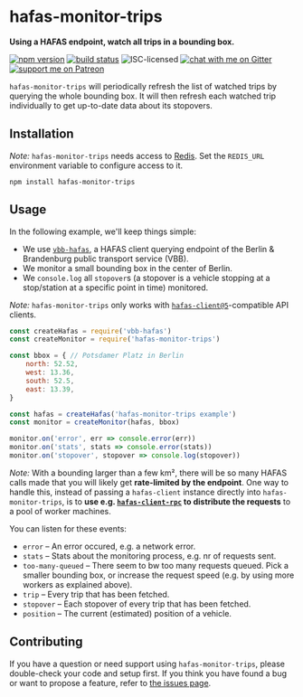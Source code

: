 # hafas-monitor-trips

**Using a HAFAS endpoint, watch all trips in a bounding box.**

[![npm version](https://img.shields.io/npm/v/hafas-monitor-trips.svg)](https://www.npmjs.com/package/hafas-monitor-trips)
[![build status](https://api.travis-ci.org/derhuerst/hafas-monitor-trips.svg?branch=master)](https://travis-ci.org/derhuerst/hafas-monitor-trips)
![ISC-licensed](https://img.shields.io/github/license/derhuerst/hafas-monitor-trips.svg)
[![chat with me on Gitter](https://img.shields.io/badge/chat%20with%20me-on%20gitter-512e92.svg)](https://gitter.im/derhuerst)
[![support me on Patreon](https://img.shields.io/badge/support%20me-on%20patreon-fa7664.svg)](https://patreon.com/derhuerst)

`hafas-monitor-trips` will periodically refresh the list of watched trips by querying the whole bounding box. It will then refresh each watched trip individually to get up-to-date data about its stopovers.


## Installation

*Note:* `hafas-monitor-trips` needs access to [Redis](https://redis.io/). Set the `REDIS_URL` environment variable to configure access to it.

```shell
npm install hafas-monitor-trips
```


## Usage

In the following example, we'll keep things simple:

- We use [`vbb-hafas`](https://github.com/public-transport/vbb-hafas), a HAFAS client querying endpoint of the Berlin & Brandenburg public transport service (VBB).
- We monitor a small bounding box in the center of Berlin.
- We `console.log` all `stopover`s (a stopover is a vehicle stopping at a stop/station at a specific point in time) monitored.

*Note:* `hafas-monitor-trips` only works with [`hafas-client@5`](https://github.com/public-transport/hafas-client/tree/5)-compatible API clients.

```js
const createHafas = require('vbb-hafas')
const createMonitor = require('hafas-monitor-trips')

const bbox = { // Potsdamer Platz in Berlin
	north: 52.52,
	west: 13.36,
	south: 52.5,
	east: 13.39,
}

const hafas = createHafas('hafas-monitor-trips example')
const monitor = createMonitor(hafas, bbox)

monitor.on('error', err => console.error(err))
monitor.on('stats', stats => console.error(stats))
monitor.on('stopover', stopover => console.log(stopover))
```

*Note:* With a bounding larger than a few km², there will be so many HAFAS calls made that you will likely get **rate-limited by the endpoint**. One way to handle this, instead of passing a `hafas-client` instance directly into `hafas-monitor-trips`, is to **use e.g. [`hafas-client-rpc`](https://github.com/derhuerst/hafas-client-rpc) to distribute the requests** to a pool of worker machines.

You can listen for these events:

- `error` – An error occured, e.g. a network error.
- `stats` – Stats about the monitoring process, e.g. nr of requests sent.
- `too-many-queued` – There seem to bw too many requests queued. Pick a smaller bounding box, or increase the request speed (e.g. by using more workers as explained above).
- `trip` – Every trip that has been fetched.
- `stopover` – Each stopover of every trip that has been fetched.
- `position` – The current (estimated) position of a vehicle.


## Contributing

If you have a question or need support using `hafas-monitor-trips`, please double-check your code and setup first. If you think you have found a bug or want to propose a feature, refer to [the issues page](https://github.com/derhuerst/hafas-monitor-trips/issues).
